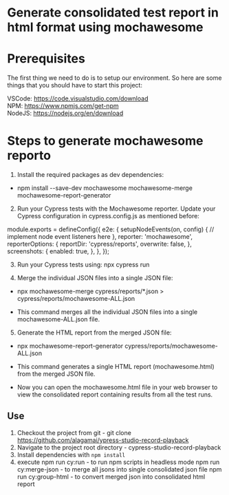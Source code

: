 # Generate consolidated test report in html format  using mochawesome 

# Prerequisites

The first thing we need to do is to setup our environment. So here are some things that you should have to start this project:

VSCode: https://code.visualstudio.com/download </br>
NPM: https://www.npmjs.com/get-npm </br>
NodeJS: https://nodejs.org/en/download

# Steps to generate mochawesome reporto  
  1. Install the required packages as dev dependencies:

   - npm install --save-dev mochawesome mochawesome-merge mochawesome-report-generator 

 2. Run your Cypress tests with the Mochawesome reporter. Update your Cypress configuration in cypress.config.js as mentioned before:

module.exports = defineConfig({
  e2e: {
    setupNodeEvents(on, config) {
      // implement node event listeners here
    },
    reporter: 'mochawesome',
    reporterOptions: {
      reportDir: 'cypress/reports',
      overwrite: false,
    },
    screenshots: {
	enabled: true,
    },
  },
});

3. Run your Cypress tests using: npx cypress run

4. Merge the individual JSON files into a single JSON file:

- npx mochawesome-merge cypress/reports/*.json > cypress/reports/mochawesome-ALL.json

- This command merges all the individual JSON files into a single mochawesome-ALL.json file.

5. Generate the HTML report from the merged JSON file:

- npx mochawesome-report-generator cypress/reports/mochawesome-ALL.json

- This command generates a single HTML report (mochawesome.html) from the merged JSON file.

- Now you can open the mochawesome.html file in your web browser to view the consolidated report containing results from all the test runs.



## Use

1. Checkout the project from git - git clone https://github.com/alagamai/ypress-studio-record-playback
2. Navigate to the project root directory - cypress-studio-record-playback 
3. Install dependencies with `npm install` 
4. execute 
   npm run cy:run - to run npm scripts in headless mode 
   npm run cy:merge-json - to merge all jsons into single consolidated json file
   npm run cy:group-html - to convert merged json into consolidated html report   
    

